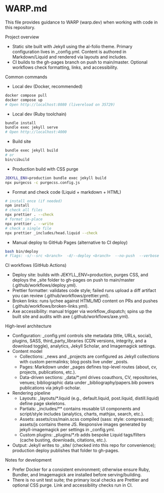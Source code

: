 # WARP.md

This file provides guidance to WARP (warp.dev) when working with code in this repository.

Project overview
- Static site built with Jekyll using the al-folio theme. Primary configuration lives in _config.yml. Content is authored in Markdown/Liquid and rendered via layouts and includes.
- CI builds to the gh-pages branch on push to main/master. Optional workflows check formatting, links, and accessibility.

Common commands
- Local dev (Docker, recommended)
```bash path=null start=null
docker compose pull
docker compose up
# Open http://localhost:8080 (livereload on 35729)
```
- Local dev (Ruby toolchain)
```bash path=null start=null
bundle install
bundle exec jekyll serve
# Open http://localhost:4000
```
- Build site
```bash path=null start=null
bundle exec jekyll build
# or
bin/cibuild
```
- Production build with CSS purge
```bash path=null start=null
JEKYLL_ENV=production bundle exec jekyll build
npx purgecss -c purgecss.config.js
```
- Format and check code (Liquid + markdown + HTML)
```bash path=null start=null
# install once (if needed)
npm install
# check all files
npx prettier . --check
# format in-place
npx prettier . --write
# check a single file
npx prettier _includes/head.liquid --check
```
- Manual deploy to GitHub Pages (alternative to CI deploy)
```bash path=null start=null
bash bin/deploy
# flags: -s/--src <branch>  -d/--deploy <branch>  --no-push  --verbose
```

CI workflows (GitHub Actions)
- Deploy site: builds with JEKYLL_ENV=production, purges CSS, and deploys the _site folder to gh-pages on push to main/master (.github/workflows/deploy.yml).
- Prettier formatter: validates code style; failed runs upload a diff artifact you can review (.github/workflows/prettier.yml).
- Broken links: runs lychee against HTML/MD content on PRs and pushes (.github/workflows/broken-links.yml).
- Axe accessibility: manual trigger via workflow_dispatch; spins up the built site and audits with axe (.github/workflows/axe.yml).

High-level architecture
- Configuration: _config.yml controls site metadata (title, URLs, social), plugins, SASS, third_party_libraries (CDN versions, integrity, and a download toggle), analytics, Jekyll Scholar, and Imagemagick settings.
- Content model
  - Collections: _news and _projects are configured as Jekyll collections with custom permalinks; blog posts live under _posts.
  - Pages: Markdown under _pages defines top-level routes (about, cv, projects, publications, etc.).
  - Data-driven sections: _data/*.yml drives coauthors, CV, repositories, venues; bibliographic data under _bibliography/papers.bib powers publications via jekyll-scholar.
- Rendering pipeline
  - Layouts: _layouts/*.liquid (e.g., default.liquid, post.liquid, distill.liquid) define page skeletons.
  - Partials: _includes/** contains reusable UI components and script/style includes (analytics, charts, mathjax, search, etc.).
  - Assets: assets/css/main.scss compiled (sass: style: compressed); assets/js contains theme JS. Responsive images generated by jekyll-imagemagick per settings in _config.yml.
  - Custom plugins: _plugins/*.rb adds bespoke Liquid tags/filters (cache busting, downloads, citations, etc.).
- Output: Jekyll writes to _site/ (checked into this repo for convenience); production deploy publishes that folder to gh-pages.

Notes for development
- Prefer Docker for a consistent environment; otherwise ensure Ruby, Bundler, and Imagemagick are installed before serving/building.
- There is no unit test suite; the primary local checks are Prettier and optional CSS purge. Link and accessibility checks run in CI.
